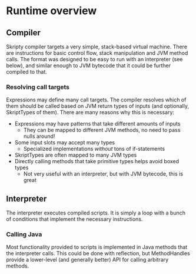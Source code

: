 # Runtime overview

## Compiler
Skripty compiler targets a very simple, stack-based virtual machine. There are
instructions for basic control flow, stack manipulation and JVM method calls.
The format was designed to be easy to run with an interpreter (see below), and
similar enough to JVM bytecode that it could be further compiled to that.

### Resolving call targets
Expressions may define many call targets. The compiler resolves which of them
should be called based on JVM return types of inputs (and optionally,
SkriptTypes of them). There are many reasons why this is necessary:

* Expressions may have patterns that take different amounts of inputs
  * They can be mapped to different JVM methods, no need to pass nulls around!
* Some input slots may accept many types
  * Specialized implementations *without* tons of if-statements
* SkriptTypes are often mapped to many JVM types
* Directly calling methods that take primitive types helps avoid boxed types
  * Not very useful with an interpreter, but with JVM bytecode, this is great

## Interpreter
The interpreter executes compiled scripts. It is simply a loop with a bunch of
conditions that implement the necessary instructions.

### Calling Java
Most functionality provided to scripts is implemented in Java methods that the
interpreter calls. This could be done with reflection, but MethodHandles
provide a lower-level (and generally better) API for calling arbitrary methods.